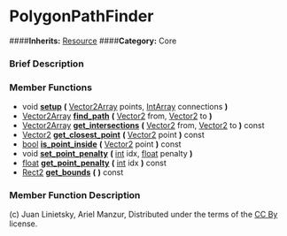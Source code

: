 #  PolygonPathFinder  
####**Inherits:** [Resource](class_resource)
####**Category:** Core

###  Brief Description  


###  Member Functions 
  * void  **[setup](#setup)**  **(** [Vector2Array](class_vector2array) points, [IntArray](class_intarray) connections  **)**
  * [Vector2Array](class_vector2array)  **[find&#95;path](#find_path)**  **(** [Vector2](class_vector2) from, [Vector2](class_vector2) to  **)**
  * [Vector2Array](class_vector2array)  **[get&#95;intersections](#get_intersections)**  **(** [Vector2](class_vector2) from, [Vector2](class_vector2) to  **)** const
  * [Vector2](class_vector2)  **[get&#95;closest&#95;point](#get_closest_point)**  **(** [Vector2](class_vector2) point  **)** const
  * [bool](class_bool)  **[is&#95;point&#95;inside](#is_point_inside)**  **(** [Vector2](class_vector2) point  **)** const
  * void  **[set&#95;point&#95;penalty](#set_point_penalty)**  **(** [int](class_int) idx, [float](class_float) penalty  **)**
  * [float](class_float)  **[get&#95;point&#95;penalty](#get_point_penalty)**  **(** [int](class_int) idx  **)** const
  * [Rect2](class_rect2)  **[get&#95;bounds](#get_bounds)**  **(** **)** const

###  Member Function Description  


(c) Juan Linietsky, Ariel Manzur, Distributed under the terms of the [CC By](https://creativecommons.org/licenses/by/3.0/legalcode) license.
